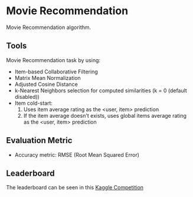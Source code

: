 # Movie Recommendation

Movie Recommendation algorithm.

## Tools

Movie Recommendation task by using:

- Item-based Collaborative Filtering
- Matrix Mean Normalization
- Adjusted Cosine Distance
- k-Nearest Neighbors selection for computed similarities (k = 0 (default disabled))
- Item cold-start:
  1. Uses item average rating as the <user, item> prediction
  2. If the item average doesn't exists, uses global items average rating as the <user, item> prediction
  
## Evaluation Metric
  
- Accuracy metric: RMSE (Root Mean Squared Error)

## Leaderboard

The leaderboard can be seen in this [Kaggle Competition](https://www.kaggle.com/c/recsys-20191-cfmr/leaderboard)
